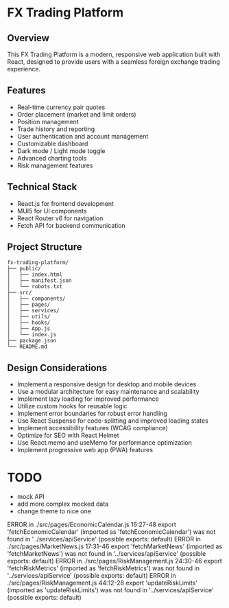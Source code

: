 # FX Trading Platform

## Overview

This FX Trading Platform is a modern, responsive web application built with React, designed to provide users with a seamless foreign exchange trading experience.

## Features

-   Real-time currency pair quotes
-   Order placement (market and limit orders)
-   Position management
-   Trade history and reporting
-   User authentication and account management
-   Customizable dashboard
-   Dark mode / Light mode toggle
-   Advanced charting tools
-   Risk management features

## Technical Stack

-   React.js for frontend development
-   MUI5 for UI components
-   React Router v6 for navigation
-   Fetch API for backend communication

## Project Structure

```
fx-trading-platform/
├── public/
│   ├── index.html
│   ├── manifest.json
│   └── robots.txt
├── src/
│   ├── components/
│   ├── pages/
│   ├── services/
│   ├── utils/
│   ├── hooks/
│   ├── App.js
│   └── index.js
├── package.json
└── README.md
```

## Design Considerations

-   Implement a responsive design for desktop and mobile devices
-   Use a modular architecture for easy maintenance and scalability
-   Implement lazy loading for improved performance
-   Utilize custom hooks for reusable logic
-   Implement error boundaries for robust error handling
-   Use React Suspense for code-splitting and improved loading states
-   Implement accessibility features (WCAG compliance)
-   Optimize for SEO with React Helmet
-   Use React.memo and useMemo for performance optimization
-   Implement progressive web app (PWA) features

# TODO

-   mock API
-   add more complex mocked data
-   change theme to nice one

ERROR in ./src/pages/EconomicCalendar.js 16:27-48
export 'fetchEconomicCalendar' (imported as 'fetchEconomicCalendar') was not found in '../services/apiService' (possible exports: default)
ERROR in ./src/pages/MarketNews.js 17:31-46
export 'fetchMarketNews' (imported as 'fetchMarketNews') was not found in '../services/apiService' (possible exports: default)
ERROR in ./src/pages/RiskManagement.js 24:30-46
export 'fetchRiskMetrics' (imported as 'fetchRiskMetrics') was not found in '../services/apiService' (possible exports: default)
ERROR in ./src/pages/RiskManagement.js 44:12-28
export 'updateRiskLimits' (imported as 'updateRiskLimits') was not found in '../services/apiService' (possible exports: default)